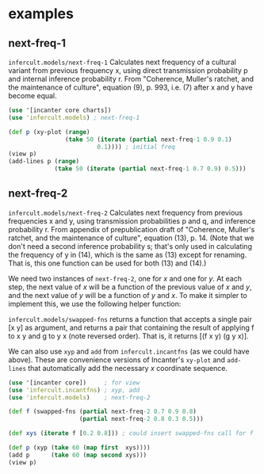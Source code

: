 # examples

## next-freq-1

`infercult.models/next-freq-1` Calculates next frequency of a cultural variant from
previous frequency x, using direct transmission probability p and
internal inference probability r.  From "Coherence, Muller's ratchet,
and the maintenance of culture", equation (9), p. 993, i.e. (7) after
x and y have become equal.

```clojure
(use '[incanter core charts])
(use 'infercult.models) ; next-freq-1

(def p (xy-plot (range) 
                (take 50 (iterate (partial next-freq-1 0.9 0.1)
                         0.1)))) ; initial freq
(view p)
(add-lines p (range)
             (take 50 (iterate (partial next-freq-1 0.7 0.9) 0.5)))

```

## next-freq-2

`infercult.models/next-freq-2` Calculates next frequency from previous frequencies x
and y, using  transmission probabilities p and q, and inference
probability r. From appendix of prepublication draft of "Coherence,
Muller's ratchet,  and the maintenance of culture", equation (13), p.
14.  (Note that we don't need a second inference probability s; that's
only used in calculating the frequency of y in (14), which is the same
as (13) except for renaming. That is, this one function can be used
for both (13) and (14).)

We need two instances of `next-freq-2`, one for *x* and one for *y*.
At each step, the next value of *x* will be a function of the previous
value of *x* and *y*, and the next value of *y* will be a function of
*y* and *x*.  To make it simpler to implement this, we use the following
helper function:

`infercult.models/swapped-fns` returns a function that accepts a single pair [x y] as
argument, and  returns a pair that containing the result of applying f
to x y and g to y x (note reversed order).  That is, it returns [(f x
y) (g y x)].

We can also use `xyp` and `add` from `infercult.incantfns` (as we could
have above).  These are convenience versions of Incanter's `xy-plot` and
`add-lines` that automatically add the necessary *x* coordinate
sequence.

```clojure
(use '[incanter core])     ; for view
(use 'infercult.incantfns) ; xyp, add
(use 'infercult.models)    ; next-freq-2

(def f (swapped-fns (partial next-freq-2 0.7 0.9 0.8)
                    (partial next-freq-2 0.8 0.3 0.5)))

(def xys (iterate f [0.2 0.8])) ; could insert swapped-fns call for f

(def p (xyp (take 60 (map first  xys))))
(add p      (take 60 (map second xys)))
(view p)
```
